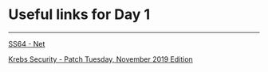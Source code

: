 # Useful links for Day 1

---

[SS64 - Net](https://ss64.com/nt/net.html)

[Krebs Security - Patch Tuesday, November 2019 Edition](https://krebsonsecurity.com/2019/11/patch-tuesday-november-2019-edition/)
